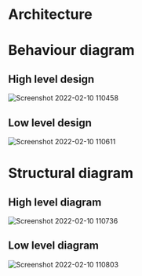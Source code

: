 # Architecture
# Behaviour diagram
## High level design
![Screenshot 2022-02-10 110458](https://user-images.githubusercontent.com/46950972/153549312-2a7b4de0-c51a-4aec-bdd1-fe213b1a7e44.png)

## Low level design
![Screenshot 2022-02-10 110611](https://user-images.githubusercontent.com/46950972/153549370-2e37040e-35ec-4973-87f9-86a03255185b.png)

# Structural diagram
## High level diagram
![Screenshot 2022-02-10 110736](https://user-images.githubusercontent.com/46950972/153549384-9a2c6bf0-88f3-4928-8900-a0b1a4cefb74.png)

## Low level diagram
![Screenshot 2022-02-10 110803](https://user-images.githubusercontent.com/46950972/153549423-11d2b2fd-c8e3-48dd-9905-7d479c03f94d.png)

